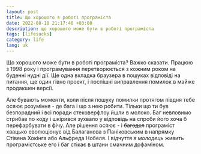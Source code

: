 ```yaml
---
layout: post
title: Що хорошого в роботі програміста
date: 2022-08-18 21:17:40 +03:00
description: що хорошого може бути в роботі програміста
tags: [lifesucks]
category: life
lang: uk
---
```


Що хорошого може бути в роботі програміста?
Важко сказати. Працюю з 1998 року і програмування перетворюється з кожним роком на буденні нудні дії.
Ще одна вкладка браузера в пошуках відповіді на питання, ще один гівно проект, і поспішні виправлення помилок в майже продакшен версії. 

Але бувають моменти, коли після пошуку помилки протягом півдня тебе осяює розуміння - де бага і що з нею робити.
Тільки що ти був безпорадний і всі поради стековерфлоу йшли в молоко.
Баг невловимо стрибав по коду і шкірився зухвало у відповідь на спроби його хоча б перефарбувати в фічу.
Але рішення осяює - і ~~багодєл~~ програміст хвацько еволюціонує від Балаганова з Паніковським в напрямку Стівена Хокінга або Альфреда Нобеля.
І відчуття _я молодець_  живить програмістське его і баг стікає в штани смачним дофаміном.

